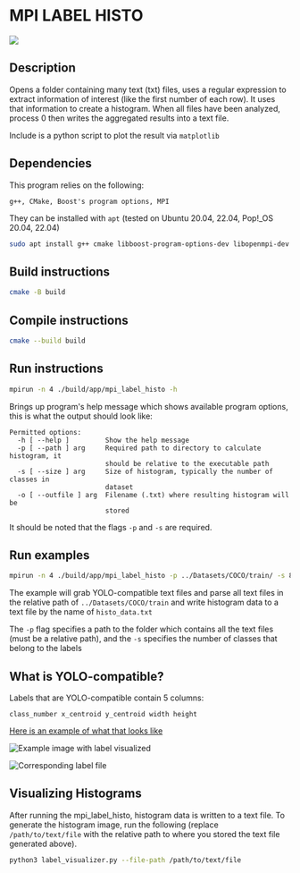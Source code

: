 # MPI LABEL HISTO

![](https://github.com/fviramontes8/mpi_label_histo/actions/workflows/cmake.yml/badge.svg)

## Description
Opens a folder containing many text (txt) files, uses a regular expression to extract information of interest (like the first number of each row). It uses that information to create a histogram. When all files have been analyzed, process 0 then writes the aggregated results into a text file.

Include is a python script to plot the result via `matplotlib`

## Dependencies
This program relies on the following:
```
g++, CMake, Boost's program options, MPI
```

They can be installed with `apt` (tested on Ubuntu 20.04, 22.04, Pop!_OS 20.04, 22.04)

```sh
sudo apt install g++ cmake libboost-program-options-dev libopenmpi-dev -y
```

## Build instructions

```sh
cmake -B build
```

## Compile instructions

```sh
cmake --build build
```

## Run instructions

```sh
mpirun -n 4 ./build/app/mpi_label_histo -h
```
Brings up program's help message which shows available program options, this is what the output should look like:

```
Permitted options:
  -h [ --help ]         Show the help message
  -p [ --path ] arg     Required path to directory to calculate histogram, it
                        should be relative to the executable path
  -s [ --size ] arg     Size of histogram, typically the number of classes in
                        dataset
  -o [ --outfile ] arg  Filename (.txt) where resulting histogram will be
                        stored
```

It should be noted that the flags `-p` and `-s` are required.

## Run examples
```sh
mpirun -n 4 ./build/app/mpi_label_histo -p ../Datasets/COCO/train/ -s 80
```

The example will grab YOLO-compatible text files and parse all text files in the relative path of `../Datasets/COCO/train` and write histogram data to a text file by the name of `histo_data.txt`

The `-p` flag specifies a path to the folder which contains all the text files (must be a relative path), and the `-s` specifies the number of classes that belong to the labels

## What is YOLO-compatible?
Labels that are YOLO-compatible contain 5 columns:

```
class_number x_centroid y_centroid width height
```

[Here is an example of what that looks like](https://github.com/ultralytics/yolov5/wiki/Train-Custom-Data#11-create-datasetyaml)

![Example image with label visualized](https://user-images.githubusercontent.com/26833433/91506361-c7965000-e886-11ea-8291-c72b98c25eec.jpg)

![Corresponding label file](https://user-images.githubusercontent.com/26833433/112467037-d2568c00-8d66-11eb-8796-55402ac0d62f.png)

## Visualizing Histograms
After running the mpi_label_histo, histogram data is written to a text file. To generate the histogram image, run the following (replace `/path/to/text/file` with the relative path to where you stored the text file generated above).

```sh
python3 label_visualizer.py --file-path /path/to/text/file
```

